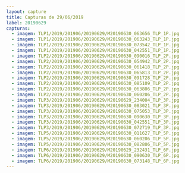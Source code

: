 ```yaml
---
layout: capture
title: Capturas de 29/06/2019
label: 20190629
capturas:
  - imagem: TLP1/2019/201906/20190629/M20190630_063656_TLP_1P.jpg
  - imagem: TLP1/2019/201906/20190629/M20190630_063243_TLP_1P.jpg
  - imagem: TLP1/2019/201906/20190629/M20190630_073542_TLP_1P.jpg
  - imagem: TLP1/2019/201906/20190629/M20190630_042551_TLP_1P.jpg
  - imagem: TLP2/2019/201906/20190629/M20190630_090016_TLP_2P.jpg
  - imagem: TLP2/2019/201906/20190629/M20190630_054942_TLP_2P.jpg
  - imagem: TLP2/2019/201906/20190629/M20190630_061418_TLP_2P.jpg
  - imagem: TLP2/2019/201906/20190629/M20190630_065813_TLP_2P.jpg
  - imagem: TLP2/2019/201906/20190629/M20190630_091728_TLP_2P.jpg
  - imagem: TLP2/2019/201906/20190629/M20190630_085109_TLP_2P.jpg
  - imagem: TLP2/2019/201906/20190629/M20190630_063806_TLP_2P.jpg
  - imagem: TLP2/2019/201906/20190629/M20190630_060206_TLP_2P.jpg
  - imagem: TLP3/2019/201906/20190629/M20190629_234004_TLP_3P.jpg
  - imagem: TLP3/2019/201906/20190629/M20190630_083021_TLP_3P.jpg
  - imagem: TLP3/2019/201906/20190629/M20190630_075053_TLP_3P.jpg
  - imagem: TLP3/2019/201906/20190629/M20190630_090630_TLP_3P.jpg
  - imagem: TLP3/2019/201906/20190629/M20190630_042551_TLP_3P.jpg
  - imagem: TLP3/2019/201906/20190629/M20190630_072719_TLP_3P.jpg
  - imagem: TLP5/2019/201906/20190629/M20190630_011627_TLP_5P.jpg
  - imagem: TLP5/2019/201906/20190629/M20190630_060206_TLP_5P.jpg
  - imagem: TLP5/2019/201906/20190629/M20190630_082806_TLP_5P.jpg
  - imagem: TLP6/2019/201906/20190629/M20190629_232431_TLP_6P.jpg
  - imagem: TLP6/2019/201906/20190629/M20190630_090630_TLP_6P.jpg
  - imagem: TLP6/2019/201906/20190629/M20190630_073148_TLP_6P.jpg
---
```

